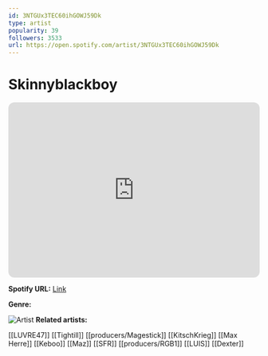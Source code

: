```yaml
---
id: 3NTGUx3TEC60ihGOWJ59Dk
type: artist
popularity: 39
followers: 3533
url: https://open.spotify.com/artist/3NTGUx3TEC60ihGOWJ59Dk
---
```

# Skinnyblackboy

<iframe style="border-radius:12px" src="https://open.spotify.com/embed/artist/3NTGUx3TEC60ihGOWJ59Dk" width="100%" height="352" frameBorder="0" allowfullscreen="" allow="autoplay; clipboard-write; encrypted-media; fullscreen; picture-in-picture" loading="lazy"></iframe>

**Spotify URL:** [Link](https://open.spotify.com/artist/3NTGUx3TEC60ihGOWJ59Dk)

**Genre:** 

![Artist](https://i.scdn.co/image/ab6761610000e5eb6e2a87f07d6cc1ffa5d0c7a5)
**Related artists:**

[[LUVRE47]]
[[Tightill]]
[[producers/Magestick]]
[[KitschKrieg]]
[[Max Herre]]
[[Keboo]]
[[Maz]]
[[SFR]]
[[producers/RGB1]]
[[LUIS]]
[[Dexter]]
